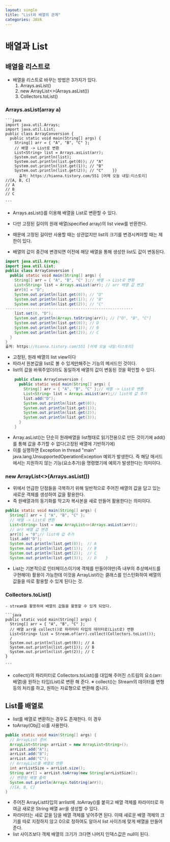 ```yaml
---
layout: single
title: "List와 배열의 관계"
categories: JAVA
---
```


# 배열과 List

## 배열을 리스트로
  - 배열을 리스트로 바꾸는 방법은 3가지가 있다.
    1. Arrays.asList()
    2. new ArrayList<>(Arrays.asList())
    3. Collectors.toList()

###  Arrays.asList(array a)
    ```java
    import java.util.Arrays;
    import java.util.List;
    public class ArrayConversion {    
      public static void main(String[] args) {        
        String[] arr = { "A", "B", "C" };         
        // 배열 -> List로 변환        
        List<String> list = Arrays.asList(arr);
        System.out.println(list);        
        System.out.println(list.get(0)); // "A"        
        System.out.println(list.get(1)); // "B"        
        System.out.println(list.get(2)); // "C"    }}
          출처: https://hianna.tistory.com/551 [어제 오늘 내일:티스토리]
    //[A, B, C]
    // A
    // B
    // C

    ```
  - Arrays.asList()를 이용해 배열을 List로 변환할 수 있다.
  - 다만 고정된 길이의 원래 배열(specified array)의 list view를 반환한다.
  - 때문에 고정된 길이만 사용할 때는 상관없지만 list의 크기를 변경시켜야할 때는 제한이 있다.

  - 배열의 값이 중간에 변경되면 이전에 해당 배열을 통해 생성한 list도 값이 변동된다.
  ``` java
  import java.util.Arrays;
  import java.util.List;
  public class ArrayConversion {    
    public static void main(String[] args) {        
      String[] arr = { "A", "B", "C" };// 배열 -> List로 변환        
      List<String> list = Arrays.asList(arr); // arr 배열 값 변경        
      arr[0] = "D";         
      System.out.println(list.get(0)); // "D"        
      System.out.println(list.get(1)); // "B"        
      System.out.println(list.get(2)); // "C"
  --------------------------------------------------------
      list.set(0, "D");        
      System.out.println(Arrays.toString(arr)); // ["D", "B", "C"]         
      System.out.println(list.get(0)); // D        
      System.out.println(list.get(1)); // B        
      System.out.println(list.get(2)); // C    
    }
  }
출처: https://hianna.tistory.com/551 [어제 오늘 내일:티스토리]
 ```
 - 고정된, 원래 배열의 list view이다
 - 따라서 원본값을 list로 볼 수 있게<u>만</u>해주는 기능의 메서드인 것이다.
 - list의 값을 바꿔주었더라도 동일하게 배열의 값이 변동된 것을 확인할 수 있다.

```java
    public class ArrayConversion {    
      public static void main(String[] args) {        
        String[] arr = { "A", "B", "C" };// 배열 -> List로 변환        
        List<String> list = Arrays.asList(arr);// list에 값 추가        
        list.add("D");         
        System.out.println(list.get(0));        
        System.out.println(list.get(1));        
        System.out.println(list.get(2));        
        System.out.println(list.get(3));    
      }
    }
```
  - Array.asList()는 단순히 원래배열을 list형태로 읽기전용으로 만든 것이기에 add()를 통해 값을 추가할 수 없다(고정된 배열에 기반하기에)
  - 이를 실행하면 Exception in thread "main" java.lang.UnsupportedOperationException 예외가 발생한다. 즉 해당 매서드에서는 지원하지 않는 기능(요소추가)을 명령했기에 예외가 발생한다는 의미이다.


### new ArrayList<>(Arrays.asList())
  - 위에서 언급한 단점들을 극복하기 위해 일반적으로 주어진 배열의 값을 담고 있는 새로운 객체를 생성하여 값을 활용한다.
  - 즉 원배열과의 동기화를 막고자 복사본을 새로 만들어 활용한다는 의미이다.
  ```java
  public static void main(String[] args) {        
    String[] arr = { "A", "B", "C" };
    // 배열 -> List로 변환        
    List<String> list = new ArrayList<>(Arrays.asList(arr));
    // arr 배열 값 변경        
    arr[0] = "0";// list에 값 추가        
    list.add("D");         
    System.out.println(list.get(0));  // A        
    System.out.println(list.get(1));  // B        
    System.out.println(list.get(2));  // C        
    System.out.println(list.get(3));  // D    }

  ```
  - List는 기본적으로 인터페이스이기에 객체를 만들어야만(즉 내부의 추상메서드를 구현해야) 활용이 가능한데 이것을 ArrayList라는 클래스를 인스턴화하여 배열의 값들을 따로 활용할 수 있게 된다는 것.


### Collectors.toList()
    - stream을 활용하여 배열의 값들을 활용할 수 있게 되었다.

    ```java
    public static void main(String[] args) {        
      String[] arr = { "A", "B", "C" };         
      // 배열 arr을 collect()로 파라미터 타입의 데이터로(List로) 변환        
      List<String> list = Stream.of(arr).collect(Collectors.toList());
      /        
      System.out.println(list.get(0)); // A        
      System.out.println(list.get(1)); // B        
      System.out.println(list.get(2)); // C    
    }

    ```
  - collect()의 파리미터로 Collectors.toList()를 대입해 주어진 스트림의 요소(arr:배열)을 원하는 타입(List)로 변환 해 준다.
  ※ collect()는 Stream의 데이터를 변형 등의 처리를 하고, 원하는 자료형으로 변환해 줍니다.


## List를 배열로
  - list를 배열로 변환하는 경우도 존재한다. 이 경우
  - toArray(Obj[] o)를 사용한다.

  ```java
  public static void main(String[] args) {         
    // ArrayList 준비        
    ArrayList<String> arrList = new ArrayList<String>();        
    arrList.add("A");        
    arrList.add("B");        
    arrList.add("C");         
    // ArrayList를 배열로 변환        
    int arrListSize = arrList.size();        
    String arr[] = arrList.toArray(new String[arrListSize]);         
    // 변환된 배열 출력        
    System.out.println(Arrays.toString(arr));     
    //[A, B, C]
  }

  ```
  - 주어진 ArrayList타입의 arrlist에 .toArray()를 붙히고 배열 객체를 파라미터로 하여금 새로운 String 배열 arr을 생성할 수 있다.
  - 파라미터는 새로 값을 담을 배열 객체를 넣어주면 된다. 이때 새로운 배열 객체의 크기를 따로 지정하지 않고 0으로 정하여도 알아서 list 사이즈에 맞게 배열을 만들어준다.
  - list 사이즈보다 객체 배열의 크기가 크다면 나머지 인덱스값은 null이 된다.
